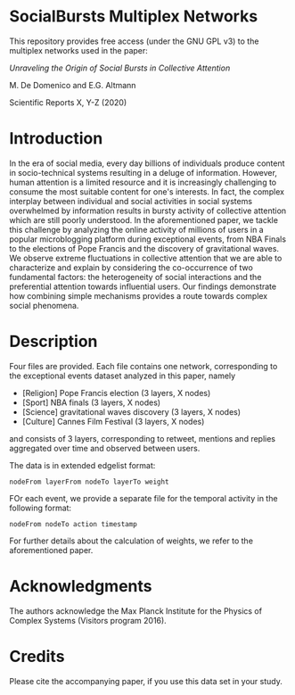 # SocialBursts Multiplex Networks

This repository provides free access (under the GNU GPL v3) to the multiplex networks used in the paper:

*Unraveling the Origin of Social Bursts in Collective Attention*

M. De Domenico and E.G. Altmann

Scientific Reports X, Y-Z (2020)

# Introduction

In the era of social media, every day billions of individuals produce content in socio-technical systems resulting in a deluge of information. However, human attention is a limited resource and it is increasingly challenging to consume the most suitable content for one's interests. In fact, the complex interplay between individual and social activities in social systems overwhelmed by information results in bursty activity of collective attention which are still poorly understood. 
In the aforementioned paper, we tackle this challenge by analyzing the online activity of millions of users in a popular microblogging platform during exceptional events, from NBA Finals to the elections of Pope Francis and the discovery of gravitational waves. We observe extreme fluctuations in collective attention that we are able to characterize and explain by considering the co-occurrence of two fundamental factors: the heterogeneity of social interactions and the preferential attention towards influential users. Our findings demonstrate how combining simple mechanisms provides a route towards complex social phenomena.

# Description

Four files are provided. Each file contains one network, corresponding to the exceptional events dataset analyzed in this paper, namely

* [Religion] Pope Francis election (3 layers, X nodes)
* [Sport] NBA finals (3 layers, X nodes)
* [Science] gravitational waves discovery (3 layers, X nodes)
* [Culture] Cannes Film Festival (3 layers, X nodes)

and consists of 3 layers, corresponding to retweet, mentions and replies aggregated over time and observed between users.

The data is in extended edgelist format:

    nodeFrom layerFrom nodeTo layerTo weight

FOr each event, we provide a separate file for the temporal activity in the following format:

    nodeFrom nodeTo action timestamp

For further details about the calculation of weights, we refer to the aforementioned paper.

# Acknowledgments

The authors acknowledge the Max Planck Institute for the Physics of Complex Systems (Visitors program 2016).

# Credits

Please cite the accompanying paper, if you use this data set in your study.
